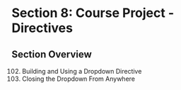 # Section 8: Course Project - Directives

## Section Overview

102. Building and Using a Dropdown Directive
103. Closing the Dropdown From Anywhere
